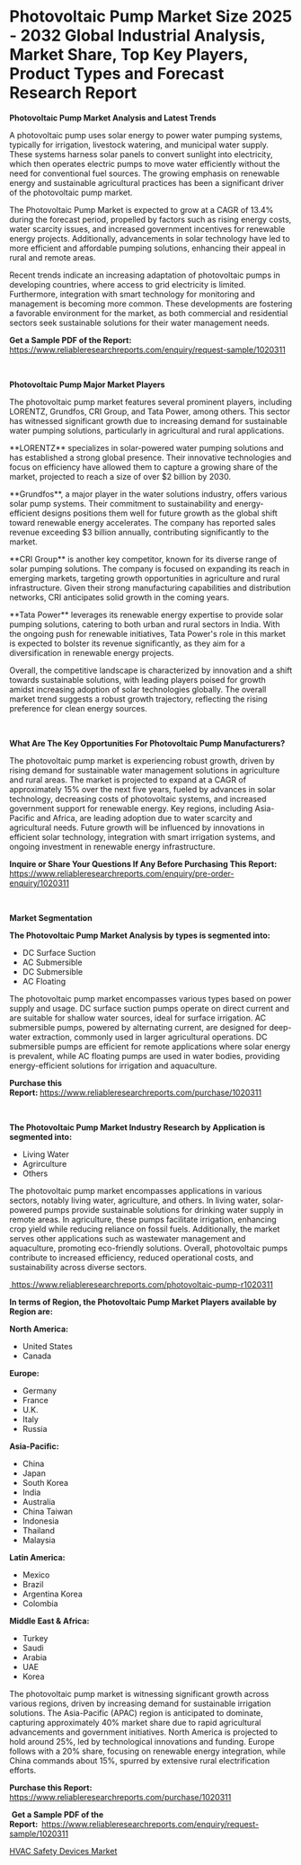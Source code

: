 <p><h1>Photovoltaic Pump Market Size 2025 - 2032 Global Industrial Analysis, Market Share, Top Key Players, Product Types and Forecast Research Report</h1></p><p><strong>Photovoltaic Pump Market Analysis and Latest Trends</strong></p>
<p><p>A photovoltaic pump uses solar energy to power water pumping systems, typically for irrigation, livestock watering, and municipal water supply. These systems harness solar panels to convert sunlight into electricity, which then operates electric pumps to move water efficiently without the need for conventional fuel sources. The growing emphasis on renewable energy and sustainable agricultural practices has been a significant driver of the photovoltaic pump market.</p><p>The Photovoltaic Pump Market is expected to grow at a CAGR of 13.4% during the forecast period, propelled by factors such as rising energy costs, water scarcity issues, and increased government incentives for renewable energy projects. Additionally, advancements in solar technology have led to more efficient and affordable pumping solutions, enhancing their appeal in rural and remote areas. </p><p>Recent trends indicate an increasing adaptation of photovoltaic pumps in developing countries, where access to grid electricity is limited. Furthermore, integration with smart technology for monitoring and management is becoming more common. These developments are fostering a favorable environment for the market, as both commercial and residential sectors seek sustainable solutions for their water management needs.</p></p>
<p><strong>Get a Sample PDF of the Report:&nbsp;</strong> <a href="https://www.reliableresearchreports.com/enquiry/request-sample/1020311?utm_campaign=2245&utm_medium=2&utm_source=Github&utm_content=ia&utm_term=10042025&utm_id=photovoltaic-pump">https://www.reliableresearchreports.com/enquiry/request-sample/1020311</a></p>
<p>&nbsp;</p>
<p><strong>Photovoltaic Pump Major Market Players</strong></p>
<p><p>The photovoltaic pump market features several prominent players, including LORENTZ, Grundfos, CRI Group, and Tata Power, among others. This sector has witnessed significant growth due to increasing demand for sustainable water pumping solutions, particularly in agricultural and rural applications.</p><p>**LORENTZ** specializes in solar-powered water pumping solutions and has established a strong global presence. Their innovative technologies and focus on efficiency have allowed them to capture a growing share of the market, projected to reach a size of over $2 billion by 2030. </p><p>**Grundfos**, a major player in the water solutions industry, offers various solar pump systems. Their commitment to sustainability and energy-efficient designs positions them well for future growth as the global shift toward renewable energy accelerates. The company has reported sales revenue exceeding $3 billion annually, contributing significantly to the market.</p><p>**CRI Group** is another key competitor, known for its diverse range of solar pumping solutions. The company is focused on expanding its reach in emerging markets, targeting growth opportunities in agriculture and rural infrastructure. Given their strong manufacturing capabilities and distribution networks, CRI anticipates solid growth in the coming years.</p><p>**Tata Power** leverages its renewable energy expertise to provide solar pumping solutions, catering to both urban and rural sectors in India. With the ongoing push for renewable initiatives, Tata Power's role in this market is expected to bolster its revenue significantly, as they aim for a diversification in renewable energy projects.</p><p>Overall, the competitive landscape is characterized by innovation and a shift towards sustainable solutions, with leading players poised for growth amidst increasing adoption of solar technologies globally. The overall market trend suggests a robust growth trajectory, reflecting the rising preference for clean energy sources.</p></p>
<p>&nbsp;</p>
<p><strong>What Are The Key Opportunities For Photovoltaic Pump Manufacturers?</strong></p>
<p><p>The photovoltaic pump market is experiencing robust growth, driven by rising demand for sustainable water management solutions in agriculture and rural areas. The market is projected to expand at a CAGR of approximately 15% over the next five years, fueled by advances in solar technology, decreasing costs of photovoltaic systems, and increased government support for renewable energy. Key regions, including Asia-Pacific and Africa, are leading adoption due to water scarcity and agricultural needs. Future growth will be influenced by innovations in efficient solar technology, integration with smart irrigation systems, and ongoing investment in renewable energy infrastructure.</p></p>
<p><strong>Inquire or Share Your Questions If Any Before Purchasing This Report:</strong> <a href="https://www.reliableresearchreports.com/enquiry/pre-order-enquiry/1020311?utm_campaign=2245&utm_medium=2&utm_source=Github&utm_content=ia&utm_term=10042025&utm_id=photovoltaic-pump">https://www.reliableresearchreports.com/enquiry/pre-order-enquiry/1020311</a></p>
<p>&nbsp;</p>
<p><strong>Market Segmentation</strong></p>
<p><strong>The Photovoltaic Pump Market Analysis by types is segmented into:</strong></p>
<p><ul><li>DC Surface Suction</li><li>AC Submersible</li><li>DC Submersible</li><li>AC Floating</li></ul></p>
<p><p>The photovoltaic pump market encompasses various types based on power supply and usage. DC surface suction pumps operate on direct current and are suitable for shallow water sources, ideal for surface irrigation. AC submersible pumps, powered by alternating current, are designed for deep-water extraction, commonly used in larger agricultural operations. DC submersible pumps are efficient for remote applications where solar energy is prevalent, while AC floating pumps are used in water bodies, providing energy-efficient solutions for irrigation and aquaculture.</p></p>
<p><strong>Purchase this Report:&nbsp;</strong><a href="https://www.reliableresearchreports.com/purchase/1020311?utm_campaign=2245&utm_medium=2&utm_source=Github&utm_content=ia&utm_term=10042025&utm_id=photovoltaic-pump">https://www.reliableresearchreports.com/purchase/1020311</a></p>
<p>&nbsp;</p>
<p><strong>The Photovoltaic Pump Market Industry Research by Application is segmented into:</strong></p>
<p><ul><li>Living Water</li><li>Agrirculture</li><li>Others</li></ul></p>
<p><p>The photovoltaic pump market encompasses applications in various sectors, notably living water, agriculture, and others. In living water, solar-powered pumps provide sustainable solutions for drinking water supply in remote areas. In agriculture, these pumps facilitate irrigation, enhancing crop yield while reducing reliance on fossil fuels. Additionally, the market serves other applications such as wastewater management and aquaculture, promoting eco-friendly solutions. Overall, photovoltaic pumps contribute to increased efficiency, reduced operational costs, and sustainability across diverse sectors.</p></p>
<p><a href="https://www.reliableresearchreports.com/photovoltaic-pump-r1020311?utm_campaign=2245&utm_medium=2&utm_source=Github&utm_content=ia&utm_term=10042025&utm_id=photovoltaic-pump">&nbsp;https://www.reliableresearchreports.com/photovoltaic-pump-r1020311</a></p>
<p><strong>In terms of Region, the Photovoltaic Pump Market Players available by Region are:</strong></p>
<p>
    <p> <strong> North America: </strong>
        <ul>
            <li>United States</li>
            <li>Canada</li>
        </ul>
        </p> 
    <p> <strong> Europe: </strong>
        <ul>
            <li>Germany</li>
            <li>France</li>
            <li>U.K.</li>
            <li>Italy</li>
            <li>Russia</li>
        </ul>
        </p> 
    <p> <strong> Asia-Pacific: </strong>
        <ul>
            <li>China</li>
            <li>Japan</li>
            <li>South Korea</li>
            <li>India</li>
            <li>Australia</li>
            <li>China Taiwan</li>
            <li>Indonesia</li>
            <li>Thailand</li>
            <li>Malaysia</li>
        </ul>
        </p> 
    <p> <strong> Latin America: </strong>
        <ul>
            <li>Mexico</li>
            <li>Brazil</li>
            <li>Argentina Korea</li>
            <li>Colombia</li>
        </ul>
        </p> 
    <p> <strong> Middle East & Africa: </strong>
        <ul>
            <li>Turkey</li>
            <li>Saudi</li>
            <li>Arabia</li>
            <li>UAE</li>
            <li>Korea</li>
        </ul>
    </p>
    </p>
<p><p>The photovoltaic pump market is witnessing significant growth across various regions, driven by increasing demand for sustainable irrigation solutions. The Asia-Pacific (APAC) region is anticipated to dominate, capturing approximately 40% market share due to rapid agricultural advancements and government initiatives. North America is projected to hold around 25%, led by technological innovations and funding. Europe follows with a 20% share, focusing on renewable energy integration, while China commands about 15%, spurred by extensive rural electrification efforts.</p></p>
<p><strong>Purchase this Report: </strong><a href="https://www.reliableresearchreports.com/purchase/1020311?utm_campaign=2245&utm_medium=2&utm_source=Github&utm_content=ia&utm_term=10042025&utm_id=photovoltaic-pump">https://www.reliableresearchreports.com/purchase/1020311</a></p>
<p>&nbsp;<strong>Get a Sample PDF of the Report:&nbsp;&nbsp;</strong><a href="https://www.reliableresearchreports.com/enquiry/request-sample/1020311?utm_campaign=2245&utm_medium=2&utm_source=Github&utm_content=ia&utm_term=10042025&utm_id=photovoltaic-pump">https://www.reliableresearchreports.com/enquiry/request-sample/1020311</a></p>
<p><strong></strong></p>
<p><p><a href="https://github.com/fungkychiman/Market-Research-Report-List-1/blob/main/hvac-safety-devices-market.md?utm_campaign=2245&utm_medium=2&utm_source=Github&utm_content=ia&utm_term=10042025&utm_id=photovoltaic-pump">HVAC Safety Devices Market</a></p></p>